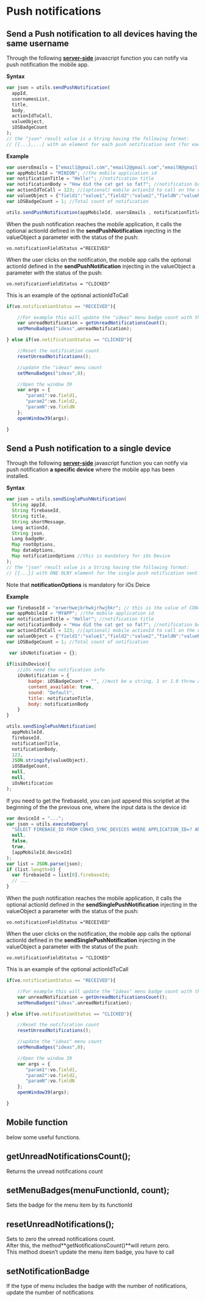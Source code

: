 # Push notifications

## Send a Push notification to all devices having the same username

Through the following [**server-side**](../server-side-javascript-api/email.md) javascript function you can notify via push notification the mobile app.

**Syntax**

```javascript
var json = utils.sendPushNotification(
  appId, 
  usernamesList, 
  title, 
  body, 
  actionIdToCall, 
  valueObject, 
  iOSBadgeCount
);
// the "json" result value is a String having the following format:
// [{...},...] with an element for each push notification sent (for each involved device id)
```

**Example**

```javascript
var usersEmails = ["email1@gmail.com","email2@gmail.com","emailN@gmail.com"]; //an array of registered user email accounts
var appMobileId = "MINION"; //the mobile application id
var notificationTitle = "Hello!"; //notification title
var notificationBody = "How did the cat get so fat?"; //notification body
var actionIdToCall = 123; //[optional] mobile actionId to call on the notification click if necessary
var valueObject = {"field1":"value1","field2":"value2","fieldN":"valueN"}; //[optional] map of <String, String> to use in the action id if necessary
var iOSBadgeCount = 1; //Total count of notification

utils.sendPushNotification(appMobileId, usersEmails , notificationTitle, notificationBody, 123, JSON.stringify(valueObject), iOSBadgeCount);
```

When the push notification reaches the mobile application, it calls the optional actionId defined in the **sendPushNotification** injecting in the valueObject a parameter with the status of the push:

`vo.notificationFieldStatus ="RECEIVED"`

When the user clicks on the notification, the mobile app calls the optional actionId defined in the **sendPushNotification** injecting in the valueObject a parameter with the status of the push:

`vo.notificationFieldStatus = "CLICKED"`

This is an example of the optional actionIdToCall

```javascript
if(vo.notificationStatus == "RECEIVED"){

    //For example this will update the "ideas" menu badge count with the count of unread notifications
    var unreadNotification = getUnreadNotificationsCount();
    setMenuBadges("ideas",unreadNotification);

} else if(vo.notificationStatus == "CLICKED"){

    //Reset the notification count
    resetUnreadNotifications();

    //update the "ideas" menu count
    setMenuBadges("ideas",0);

    //Open the window 39
    var args = {
       "param1":vo.field1,
       "param2":vo.field2,
       "paramN":vo.fieldN
    };
    openWindow39(args);  

}
```

## **Send a Push notification to a single device**

Through the following [**server-side**](../server-side-javascript-api/email.md) javascript function you can notify via push notification **a specific device** where the  mobile app has been installed.

**Syntax**

```javascript
var json = utils.sendSinglePushNotification(
  String appId,
  String firebaseId,
  String title,
  String shortMessage,
  Long actionId,
  String json,
  Long badgeNr,
  Map rootOptions,
  Map dataOptions,
  Map notificationOptions //this is mandatory for iOs Device
);
// the "json" result value is a String having the following format:
// [{...}] with ONE OLNY element for the single push notification sent
```

Note that **notificationOptions** is mandatory for iOs Deice

**Example**

```javascript
var firebaseId = "erwerhwejkrhwkjrhwjhkr"; // this is the value of CON45_DEVICES.FIREBASE_ID field for the specific device
var appMobileId = "MYAPP"; //the mobile application id
var notificationTitle = "Hello!"; //notification title
var notificationBody = "How did the cat get so fat?"; //notification body
var actionIdToCall = 123; //[optional] mobile actionId to call on the notification click if necessary
var valueObject = {"field1":"value1","field2":"value2","fieldN":"valueN"}; //[optional] map of <String, String> to use in the action id if necessary
var iOSBadgeCount = 1; //Total count of notification

 var iOsNotification = {};
        
if(isiOsDevice){
    //iOs need the notification info
    iOsNotification = {
        badge: iOSBadgeCount + "", //must be a string, 1 or 1.0 throw an error, "1" is ok
        content_available: true,
        sound: "Default",
        title: notificatonTitle,
        body: notificationBody
    }
}

utils.sendSinglePushNotification(
  appMobileId, 
  firebaseId, 
  notificationTitle, 
  notificationBody, 
  123, 
  JSON.stringify(valueObject), 
  iOSBadgeCount,
  null,
  null,
  iOsNotification
);
```

If you need to get the firebaseId, you can just append this scriptlet at the beginning of the the previous one, where the input data is the device id:

```javascript
var deviceId = "...";
var json = utils.executeQuery(
  "SELECT FIREBASE_ID FROM CON45_SYNC_DEVICES WHERE APPLICATION_ID=? AND DEVICE_ID=?",
  null,
  false,
  true,
  [appMobileId,deviceId]
);
var list = JSON.parse(json);
if (list.length>0) {
  var firebaseId = list[0].firebaseId;
  // ...
}
```

When the push notification reaches the mobile application, it calls the optional actionId defined in the **sendSinglePushNotification** injecting in the valueObject a parameter with the status of the push:

`vo.notificationFieldStatus ="RECEIVED"`

When the user clicks on the notification, the mobile app calls the optional actionId defined in the **sendSinglePushNotification** injecting in the valueObject a parameter with the status of the push:

`vo.notificationFieldStatus = "CLICKED"`

This is an example of the optional actionIdToCall

```javascript
if(vo.notificationStatus == "RECEIVED"){

    //For example this will update the "ideas" menu badge count with the count of unread notifications
    var unreadNotification = getUnreadNotificationsCount();
    setMenuBadges("ideas",unreadNotification);

} else if(vo.notificationStatus == "CLICKED"){

    //Reset the notification count
    resetUnreadNotifications();

    //update the "ideas" menu count
    setMenuBadges("ideas",0);

    //Open the window 39
    var args = {
       "param1":vo.field1,
       "param2":vo.field2,
       "paramN":vo.fieldN
    };
    openWindow39(args);  

}
```

## Mobile function

below some useful functions. 

## **getUnreadNotificationsCount\(\);**

Returns the unread notifications count

## **setMenuBadges\(menuFunctionId, count\);**

Sets the badge for the menu item by its functionId

## **resetUnreadNotifications\(\);**

Sets to zero the unread notifications count.  
After this, the method**getNotificationsCount\(\)**will return zero.  
This method doesn’t update the menu item badge, you have to call

## setNotificationBadge

If the type of menu includes the badge with the number of notifications, update the number of notifications

